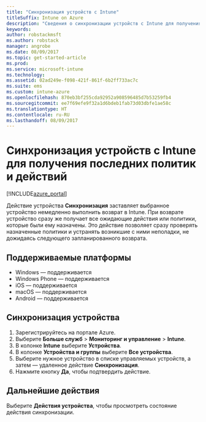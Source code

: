 ```yaml
---
title: "Синхронизация устройств с Intune"
titleSuffix: Intune on Azure
description: "Сведения о синхронизации устройств с Intune для получения последних политик и действий."
keywords: 
author: robstackmsft
ms.author: robstack
manager: angrobe
ms.date: 08/09/2017
ms.topic: get-started-article
ms.prod: 
ms.service: microsoft-intune
ms.technology: 
ms.assetid: 02ad249e-f098-421f-861f-6b2ff733ac7c
ms.suite: ems
ms.custom: intune-azure
ms.openlocfilehash: 870eb3bf255cda92952a908596485d7b53259fb4
ms.sourcegitcommit: ee7f69efe9f32a1d6bdeb1fab73d03dbfe1ae58c
ms.translationtype: HT
ms.contentlocale: ru-RU
ms.lasthandoff: 08/09/2017
---
```

# <a name="sync-devices-with-intune-to-get-the-latest-policies-and-actions"></a>Синхронизация устройств с Intune для получения последних политик и действий


[!INCLUDE[azure_portal](./includes/azure_portal.md)]

Действие устройства **Синхронизация** заставляет выбранное устройство немедленно выполнить возврат в Intune. При возврате устройство сразу же получает все ожидающие действия или политики, которые были ему назначены.  Это действие позволяет сразу проверять назначенные политики и устранять возникшие с ними неполадки, не дожидаясь следующего запланированного возврата.

## <a name="supported-platforms"></a>Поддерживаемые платформы

- Windows — поддерживается
- Windows Phone — поддерживается
- iOS — поддерживается
- macOS — поддерживается
- Android — поддерживается

## <a name="how-to-sync-a-device"></a>Синхронизация устройства

1. Зарегистрируйтесь на портале Azure.
2. Выберите **Больше служб** > **Мониторинг и управление** > **Intune**.
3. В колонке **Intune** выберите **Устройства**.
4. В колонке **Устройства и группы** выберите **Все устройства**.
5. Выберите нужное устройство в списке управляемых устройств, а затем — удаленное действие **Синхронизация**.
7. Нажмите кнопку **Да**, чтобы подтвердить действие.

## <a name="next-steps"></a>Дальнейшие действия

Выберите **Действия устройства**, чтобы просмотреть состояние действия синхронизации. 
